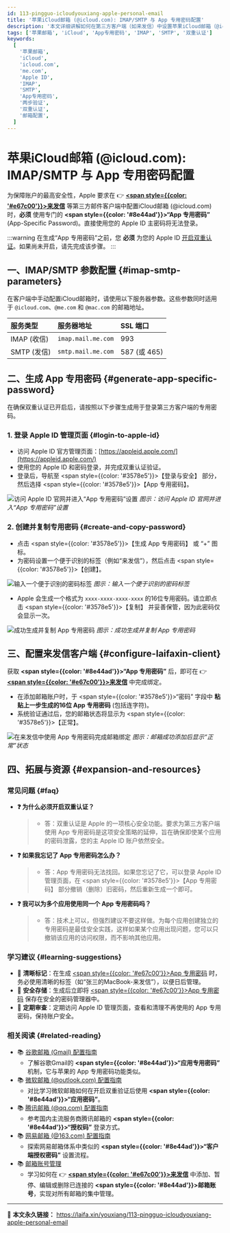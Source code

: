 ```yaml
---
id: 113-pingguo-icloudyouxiang-apple-personal-email
title: '苹果iCloud邮箱 (@icloud.com): IMAP/SMTP 与 App 专用密码配置'
description: '本文详细讲解如何在第三方客户端（如来发信）中设置苹果iCloud邮箱（@icloud.com）。内容覆盖开启双重认证、登录Apple ID官网生成并使用“App专用密码”完成绑定的完整步骤。'
tags: ['苹果邮箱', 'iCloud', 'App专用密码', 'IMAP', 'SMTP', '双重认证']
keywords:
  [
    '苹果邮箱',
    'iCloud',
    'icloud.com',
    'me.com',
    'Apple ID',
    'IMAP',
    'SMTP',
    'App专用密码',
    '两步验证',
    '双重认证',
    '邮箱配置',
  ]
---
```


# 苹果iCloud邮箱 (@icloud.com): IMAP/SMTP 与 App 专用密码配置

为保障账户的最高安全性，Apple 要求在 👉 [**<span style={{color: '#e67c00'}}>来发信</span>**](https://laifaxin.com) 等第三方邮件客户端中配置iCloud邮箱 (@icloud.com) 时，**必须** 使用专门的 **<span style={{color: '#8e44ad'}}>“App 专用密码”</span>** (App-Specific Password)。直接使用您的 Apple ID 主密码将无法登录。

:::warning
在生成“App 专用密码”之前，您 **必须** 为您的 Apple ID [开启双重认证](https://support.apple.com/zh-cn/HT204915)。如果尚未开启，请先完成该步骤。
:::

## 一、IMAP/SMTP 参数配置 {#imap-smtp-parameters}

在客户端中手动配置iCloud邮箱时，请使用以下服务器参数。这些参数同时适用于 `@icloud.com`、`@me.com` 和 `@mac.com` 的邮箱地址。

| **服务类型** | **服务器地址**     | **SSL 端口** |
| :----------- | :----------------- | :----------- |
| IMAP (收信)  | `imap.mail.me.com` | 993          |
| SMTP (发信)  | `smtp.mail.me.com` | 587 (或 465) |

## 二、生成 App 专用密码 {#generate-app-specific-password}

在确保双重认证已开启后，请按照以下步骤生成用于登录第三方客户端的专用密码。

### 1. 登录 Apple ID 管理页面 {#login-to-apple-id}

- 访问 Apple ID 官方管理页面：[https://appleid.apple.com/](https://appleid.apple.com/)
- 使用您的 Apple ID 和密码登录，并完成双重认证验证。
- 登录后，导航至 <span style={{color: '#3578e5'}}>【登录与安全】</span> 部分，然后选择 <span style={{color: '#3578e5'}}>【App 专用密码】</span>。

![访问 Apple ID 官网并进入“App 专用密码”设置](https://cos.files.maozhishi.com/data/web/web-files/img/1721144996585.png)
_图示：访问 Apple ID 官网并进入“App 专用密码”设置_

### 2. 创建并复制专用密码 {#create-and-copy-password}

- 点击 <span style={{color: '#3578e5'}}>【生成 App 专用密码】</span> 或 “+” 图标。
- 为密码设置一个便于识别的标签（例如“来发信”），然后点击 <span style={{color: '#3578e5'}}>【创建】</span>。

![输入一个便于识别的密码标签](https://cos.files.maozhishi.com/data/web/web-files/img/1721144996586.png)
_图示：输入一个便于识别的密码标签_

- Apple 会生成一个格式为 `xxxx-xxxx-xxxx-xxxx` 的16位专用密码。请立即点击 <span style={{color: '#3578e5'}}>【复制】</span> 并妥善保管，因为此密码仅会显示一次。

![成功生成并复制 App 专用密码](https://cos.files.maozhishi.com/data/web/web-files/img/1721144996587.png)
_图示：成功生成并复制 App 专用密码_

## 三、配置来发信客户端 {#configure-laifaxin-client}

获取 **<span style={{color: '#8e44ad'}}>“App 专用密码”</span>** 后，即可在 👉 [**<span style={{color: '#e67c00'}}>来发信</span>**](https://laifaxin.com) 中完成绑定。

- 在添加邮箱账户时，于 <span style={{color: '#3578e5'}}>“密码”</span> 字段中 **粘贴上一步生成的16位 App 专用密码** (包括连字符)。
- 系统验证通过后，您的邮箱状态将显示为 <span style={{color: '#3578e5'}}>【正常】</span>。

![在来发信中使用 App 专用密码完成邮箱绑定](https://cos.files.maozhishi.com/data/web/web-files/img/1721144996584.png)
_图示：邮箱成功添加后显示“正常”状态_

## 四、拓展与资源 {#expansion-and-resources}

### 常见问题 {#faq}

- **❓ 为什么必须开启双重认证？**

  > - 答：双重认证是 Apple 的一项核心安全功能。要求为第三方客户端使用 App 专用密码是这项安全策略的延伸，旨在确保即使某个应用的密码泄露，您的主 Apple ID 账户依然安全。

- **❓ 如果我忘记了 App 专用密码怎么办？**

  > - 答：App 专用密码无法找回。如果您忘记了它，可以登录 Apple ID 管理页面，在 <span style={{color: '#3578e5'}}>【App 专用密码】</span> 部分撤销（删除）旧密码，然后重新生成一个即可。

- **❓ 我可以为多个应用使用同一个 App 专用密码吗？**
  > - 答：技术上可以，但强烈建议不要这样做。为每个应用创建独立的专用密码是最佳安全实践，这样如果某个应用出现问题，您可以只撤销该应用的访问权限，而不影响其他应用。

### 学习建议 {#learning-suggestions}

- 🔐 **清晰标记**：在生成 <u><span style={{color: '#e67c00'}}>App 专用密码</span></u> 时，务必使用清晰的标签（如“张三的MacBook-来发信”），以便日后管理。
- 📝 **安全存储**：生成后立即将 <u><span style={{color: '#e67c00'}}>App 专用密码</span></u> 保存在安全的密码管理器中。
- 🔄 **定期审查**：定期访问 Apple ID 管理页面，查看和清理不再使用的 App 专用密码，保持账户安全。

### 相关阅读 {#related-reading}

- 📚 [谷歌邮箱 (Gmail) 配置指南](./101-guge-gmailyouxiang-google-personal-email)
  - 了解谷歌Gmail的 **<span style={{color: '#8e44ad'}}>“应用专用密码”</span>** 机制，它与苹果的 App 专用密码功能类似。
- 📚 [微软邮箱 (@outlook.com) 配置指南](./108-weiruan-outlookyouxiang-microsoft-personal-email)
  - 对比学习微软邮箱如何在开启双重验证后使用 **<span style={{color: '#8e44ad'}}>“应用密码”</span>**。
- 📚 [腾讯邮箱 (@qq.com) 配置指南](./106-tengxun-qqyouxiang-tencent-personal-email)
  - 参考国内主流服务商腾讯邮箱的 **<span style={{color: '#8e44ad'}}>“授权码”</span>** 登录方式。
- 📚 [网易邮箱 (@163.com) 配置指南](./107-wangyi-163youxiang-netease-personal-email)
  - 探索网易邮箱体系中类似的 **<span style={{color: '#8e44ad'}}>“客户端授权密码”</span>** 设置流程。
- 📚 [邮箱账号管理](../zhinan/email-account)
  - 学习如何在 👉 [**<span style={{color: '#e67c00'}}>来发信</span>**](https://laifaxin.com) 中添加、暂停、编辑或删除已连接的 **<span style={{color: '#8e44ad'}}>邮箱账号</span>**，实现对所有邮箱的集中管理。

---

🔗 **本文永久链接：** https://laifa.xin/youxiang/113-pingguo-icloudyouxiang-apple-personal-email
